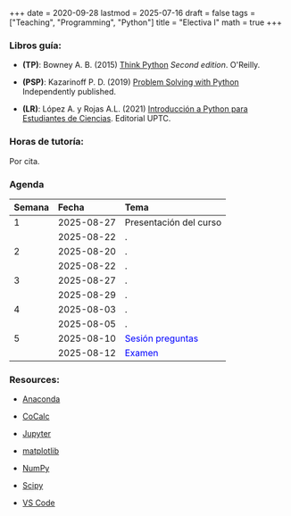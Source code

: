 +++
date      = 2020-09-28
lastmod   = 2025-07-16
draft     = false
tags      = ["Teaching", "Programming", "Python"]
title     = "Electiva I"
math      = true
+++

### Libros guía:


- **(TP)**: Bowney A. B. (2015) [Think Python](https://greenteapress.com/wp/think-python-2e/) *Second edition*. O'Reilly.

- **(PSP)**: Kazarinoff P. D. (2019) [Problem Solving with Python](https://problemsolvingwithpython.com) Independently published.

- **(LR)**: López A. y Rojas A.L. (2021) [Introducción a Python para Estudiantes de Ciencias](https://alexrojas.netlify.app/publication/prog/). Editorial UPTC.

### Horas de tutoría: 

Por cita.

### Agenda

|Semana |Fecha      |Tema         |
|:------|:----------|:---------------------------------------------------|
|1      |2025-08-27 |Presentación del curso                              |
|&nbsp; |2025-08-22 | . |
|2     |2025-08-20 | .       |
|&nbsp; |2025-08-22 | . |
|3     |2025-08-27 | . |
|&nbsp; |2025-08-29 | .        |
|4     |2025-08-03 | .        |
|&nbsp; |2025-08-05 | .    |
|5     |2025-08-10 |  <font color="blue">Sesión preguntas</font>        |
|&nbsp; |2025-08-12 | <font color="blue">Examen </font>            |


### Resources:

  - [Anaconda](https://anaconda.org)

  - [CoCalc](https://cocalc.com)

  - [Jupyter](https://jupyter.org/)

  - [matplotlib](https://matplotlib.org/3.1.1/index.html)

  - [NumPy](https://www.numpy.org/)

  - [Scipy](https://www.scipy.org/)

  - [VS Code](https://code.visualstudio.com/)



